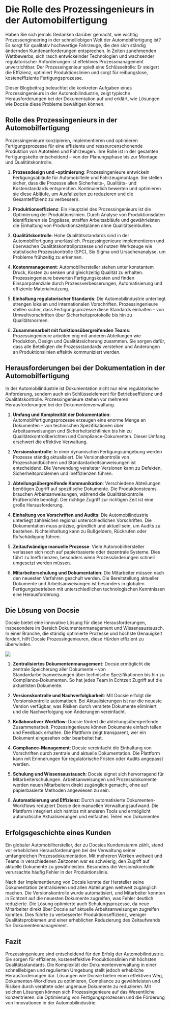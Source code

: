 # Die Rolle des Prozessingenieurs in der Automobilfertigung

Haben Sie sich jemals Gedanken darüber gemacht, wie wichtig Prozessengineering in der schnelllebigen Welt der Automobilfertigung ist? Es sorgt für qualitativ hochwertige Fahrzeuge, die den sich ständig ändernden Kundenanforderungen entsprechen. In Zeiten zunehmenden Wettbewerbs, sich rasch entwickelnder Technologien und wachsender regulatorischer Anforderungen ist effektives Prozessmanagement unverzichtbar. Der Prozessingenieur spielt eine Schlüsselrolle: Er steigert die Effizienz, optimiert Produktionslinien und sorgt für reibungslose, kosteneffiziente Fertigungsprozesse.

Dieser Blogbeitrag beleuchtet die konkreten Aufgaben eines Prozessingenieurs in der Automobilindustrie, zeigt typische Herausforderungen bei der Dokumentation auf und erklärt, wie Lösungen wie Docsie diese Probleme bewältigen können.

## Rolle des Prozessingenieurs in der Automobilfertigung

Prozessingenieure konzipieren, implementieren und optimieren Fertigungsprozesse für eine effiziente und ressourcenschonende Produktion von Autoteilen und Fahrzeugen. Ihre Rolle ist in der gesamten Fertigungskette entscheidend – von der Planungsphase bis zur Montage und Qualitätskontrolle.

1. **Prozessdesign und -optimierung**: Prozessingenieure entwickeln Fertigungsabläufe für Automobilteile und Fahrzeugmontage. Sie stellen sicher, dass die Prozesse allen Sicherheits-, Qualitäts- und Kostenstandards entsprechen. Kontinuierlich bewerten und optimieren sie diese Abläufe, um Ausfallzeiten zu reduzieren und die Gesamteffizienz zu verbessern.

2. **Produktionseffizienz**: Ein Hauptziel des Prozessingenieurs ist die Optimierung der Produktionslinien. Durch Analyse von Produktionsdaten identifizieren sie Engpässe, straffen Arbeitsabläufe und gewährleisten die Einhaltung von Produktionszeitplänen ohne Qualitätseinbußen.

3. **Qualitätskontrolle**: Hohe Qualitätsstandards sind in der Automobilfertigung unerlässlich. Prozessingenieure implementieren und überwachen Qualitätskontrollprozesse und nutzen Werkzeuge wie statistische Prozesskontrolle (SPC), Six Sigma und Ursachenanalyse, um Probleme frühzeitig zu erkennen.

4. **Kostenmanagement**: Automobilhersteller stehen unter konstantem Druck, Kosten zu senken und gleichzeitig Qualität zu erhalten. Prozessingenieure bewerten Fertigungskosten und finden Einsparpotenziale durch Prozessverbesserungen, Automatisierung und effiziente Materialnutzung.

5. **Einhaltung regulatorischer Standards**: Die Automobilindustrie unterliegt strengen lokalen und internationalen Vorschriften. Prozessingenieure stellen sicher, dass Fertigungsprozesse diese Standards einhalten – von Umweltvorschriften über Sicherheitsprotokolle bis hin zu Qualitätsnormen.

6. **Zusammenarbeit mit funktionsübergreifenden Teams**: Prozessingenieure arbeiten eng mit anderen Abteilungen wie Produktion, Design und Qualitätssicherung zusammen. Sie sorgen dafür, dass alle Beteiligten die Prozessstandards verstehen und Änderungen an Produktionslinien effektiv kommuniziert werden.

## Herausforderungen bei der Dokumentation in der Automobilfertigung

In der Automobilindustrie ist Dokumentation nicht nur eine regulatorische Anforderung, sondern auch ein Schlüsselelement für Betriebseffizienz und Qualitätskontrolle. Prozessingenieure stehen vor mehreren Herausforderungen bei der Dokumentenverwaltung.

1. **Umfang und Komplexität der Dokumentation**: Automobilfertigungsprozesse erzeugen eine enorme Menge an Dokumenten – von technischen Spezifikationen über Arbeitsanweisungen und Sicherheitsrichtlinien bis hin zu Qualitätskontrollberichten und Compliance-Dokumenten. Dieser Umfang erschwert die effektive Verwaltung.

2. **Versionskontrolle**: In einer dynamischen Fertigungsumgebung werden Prozesse ständig aktualisiert. Die Versionskontrolle von Prozesshandbüchern und Standardarbeitsanweisungen ist entscheidend. Die Verwendung veralteter Versionen kann zu Defekten, Sicherheitsproblemen und Ineffizienzen führen.

3. **Abteilungsübergreifende Kommunikation**: Verschiedene Abteilungen benötigen Zugriff auf spezifische Dokumente. Die Produktionsteams brauchen Arbeitsanweisungen, während die Qualitätskontrolle Prüfberichte benötigt. Der richtige Zugriff zur richtigen Zeit ist eine große Herausforderung.

4. **Einhaltung von Vorschriften und Audits**: Die Automobilindustrie unterliegt zahlreichen regional unterschiedlichen Vorschriften. Die Dokumentation muss präzise, gründlich und aktuell sein, um Audits zu bestehen. Nichteinhaltung kann zu Bußgeldern, Rückrufen oder Rufschädigung führen.

5. **Zeitaufwändige manuelle Prozesse**: Viele Automobilhersteller verlassen sich noch auf papierbasierte oder dezentrale Systeme. Dies führt zu Ineffizienzen, besonders wenn Prozessänderungen schnell umgesetzt werden müssen.

6. **Mitarbeiterschulung und Dokumentation**: Die Mitarbeiter müssen nach den neuesten Verfahren geschult werden. Die Bereitstellung aktueller Dokumente und Arbeitsanweisungen ist besonders in globalen Fertigungsbetrieben mit unterschiedlichen technologischen Kenntnissen eine Herausforderung.

## Die Lösung von Docsie

Docsie bietet eine innovative Lösung für diese Herausforderungen, insbesondere im Bereich Dokumentenmanagement und Wissensaustausch. In einer Branche, die ständig optimierte Prozesse und höchste Genauigkeit fordert, hilft Docsie Prozessingenieuren, diese Hürden effizient zu überwinden.

![](https://cdn.docsie.io/workspace_PxAvC1Uenuc7ad6H3/doc_wn84Jkoc6hIMTO2eE/file_o4dMLXB1O9CRglFwA/image_1d51ede9-0bb1-71be-6096-eee09c193c1a.jpg)

1. **Zentralisiertes Dokumentenmanagement**: Docsie ermöglicht die zentrale Speicherung aller Dokumente – von Standardarbeitsanweisungen über technische Spezifikationen bis hin zu Compliance-Dokumenten. So hat jedes Team in Echtzeit Zugriff auf die aktuellsten Dokumente.

2. **Versionskontrolle und Nachverfolgbarkeit**: Mit Docsie erfolgt die Versionskontrolle automatisch. Bei Aktualisierungen ist nur die neueste Version verfügbar, was Risiken durch veraltete Dokumente eliminiert und die Nachverfolgung von Änderungen vereinfacht.

3. **Kollaborativer Workflow**: Docsie fördert die abteilungsübergreifende Zusammenarbeit. Prozessingenieure können Dokumente einfach teilen und Feedback erhalten. Die Plattform zeigt transparent, wer ein Dokument eingesehen oder bearbeitet hat.

4. **Compliance-Management**: Docsie vereinfacht die Einhaltung von Vorschriften durch zentrale und aktuelle Dokumentation. Die Plattform kann mit Erinnerungen für regulatorische Fristen oder Audits angepasst werden.

5. **Schulung und Wissensaustausch**: Docsie eignet sich hervorragend für Mitarbeiterschulungen. Arbeitsanweisungen und Prozessdokumente werden neuen Mitarbeitern direkt zugänglich gemacht, ohne auf papierbasierte Methoden angewiesen zu sein.

6. **Automatisierung und Effizienz**: Durch automatisierte Dokumenten-Workflows reduziert Docsie den manuellen Verwaltungsaufwand. Die Plattform integriert sich nahtlos mit anderen Tools und ermöglicht automatische Aktualisierungen und einfaches Teilen von Dokumenten.

## Erfolgsgeschichte eines Kunden

Ein globaler Automobilhersteller, der zu Docsies Kundenstamm zählt, stand vor erheblichen Herausforderungen bei der Verwaltung seiner umfangreichen Prozessdokumentation. Mit mehreren Werken weltweit und Teams in verschiedenen Zeitzonen war es schwierig, den Zugriff auf aktuelle Dokumente zu gewährleisten. Besonders die Versionskontrolle verursachte häufig Fehler in der Produktionslinie.

Nach der Implementierung von Docsie konnte der Hersteller seine Dokumentation zentralisieren und allen Abteilungen weltweit zugänglich machen. Die Versionskontrolle wurde automatisiert, und Mitarbeiter konnten in Echtzeit auf die neuesten Dokumente zugreifen, was Fehler deutlich reduzierte. Die Lösung optimierte auch Schulungsprozesse, da neue Mitarbeiter direkt über Docsie auf aktuelle Arbeitsanweisungen zugreifen konnten. Dies führte zu verbesserter Produktionseffizienz, weniger Qualitätsproblemen und einer erheblichen Reduzierung des Zeitaufwands für Dokumentenmanagement.

## Fazit

Prozessingenieure sind entscheidend für den Erfolg der Automobilindustrie. Sie sorgen für effiziente, kosteneffektive Produktionslinien mit höchsten Qualitätsstandards. Die Komplexität der Dokumentenverwaltung in einer schnelllebigen und regulierten Umgebung stellt jedoch erhebliche Herausforderungen dar. Lösungen wie Docsie bieten einen effektiven Weg, Dokumenten-Workflows zu optimieren, Compliance zu gewährleisten und Risiken durch veraltete oder ungenaue Dokumente zu reduzieren. Mit solchen Lösungen können sich Prozessingenieure auf das Wesentliche konzentrieren: die Optimierung von Fertigungsprozessen und die Förderung von Innovationen in der Automobilindustrie.
